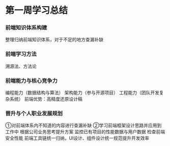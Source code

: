 # 第一周学习总结
### 前端知识体系构建
整理归纳前端知识体系，对于不足的地方查漏补缺
### 前端学习方法
溯源法、方法论
### 前端能力与核心竞争力
编程能力（数据结构与算法）
架构能力（参与开源项目）
工程能力（团队开发复杂系统）
前端优势：高精度还原设计稿
### 晋升与个人职业发展规划
①对前端体系内不知道的内容进行查漏补缺
②学习前端框架设计思路并应用到工作中
根据公司业务思考提升方案
监控已有项目的性能数据与用户数据
检查前端安全性能
前端工具链统一归纳，UI设计、组件设计统一规范提升开发效率
